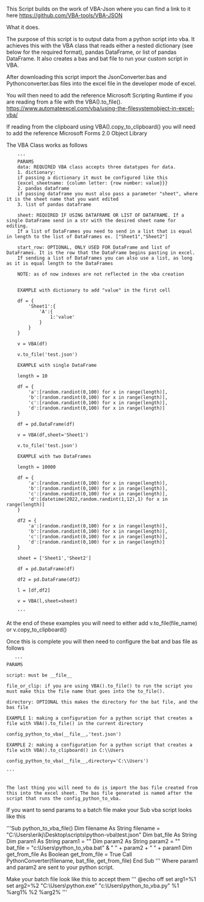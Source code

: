 This Script builds on the work of VBA-Json where you can find a link to it here https://github.com/VBA-tools/VBA-JSON 

What it does.

The purpose of this script is to output data from a python script into vba. It achieves this with the VBA class that reads either a nested dictionary
(see below for the required format), pandas DataFrame, or list of pandas DataFrame. It also creates a bas and bat file to run your custom script in VBA.

After downloading this script import the JsonConverter.bas and Pythonconverter.bas files into the excel file in the developer mode of excel. 

You will then need to add the reference Microsoft Scripting Runtime if you are reading from a file with the VBA().to_file(). https://www.automateexcel.com/vba/using-the-filesystemobject-in-excel-vba/

If reading from the clipboard using VBA().copy_to_clipboard() you will need to add the reference Microsoft Forms 2.0 Object Library


The VBA Class works as follows


        '''
        PARAMS
        data: REQUIRED VBA class accepts three datatypes for data.
        1. dictionary:
        if passing a dictionary it must be configured like this
        {excel_sheetname: {column letter: {row number: value}}}
        2. pandas dataframe
        if passing dataframe you must also pass a parameter "sheet", where it is the sheet name that you want edited
        3. list of pandas dataframe

        sheet: REQUIRED IF USING DATAFRAME OR LIST OF DATAFRAME. If a single DataFrame send in a str with the desired sheet name for editing.
        If a list of DataFrames you need to send in a list that is equal in length to the list of DataFrames ex. ["Sheet1","Sheet2"]
        
        start_row: OPTIONAL, ONLY USED FOR DataFrame and list of DataFrames. It is the row that the DataFrame begins pasting in excel.
        If sending a list of DataFrames you can also use a list, as long as it is equal length to the DataFrames

        NOTE: as of now indexes are not reflected in the vba creation

        
        EXAMPLE with dictionary to add "value" in the first cell
        
        df = {
            'Sheet1':{
                'A':{
                    1:'value'
                }
            }
        }

        v = VBA(df)

        v.to_file('test.json')

        EXAMPLE with single DataFrame
        
        length = 10

        df = {
            'a':[random.randint(0,100) for x in range(length)],
            'b':[random.randint(0,100) for x in range(length)],
            'c':[random.randint(0,100) for x in range(length)],
            'd':[random.randint(0,100) for x in range(length)]
        }

        df = pd.DataFrame(df)

        v = VBA(df,sheet='Sheet1')

        v.to_file('test.json')

        EXAMPLE with two DataFrames
        
        length = 10000

        df = {
            'a':[random.randint(0,100) for x in range(length)],
            'b':[random.randint(0,100) for x in range(length)],
            'c':[random.randint(0,100) for x in range(length)],
            'd':[datetime(2022,random.randint(1,12),1) for x in range(length)]
        }

        df2 = {
            'a':[random.randint(0,100) for x in range(length)],
            'b':[random.randint(0,100) for x in range(length)],
            'c':[random.randint(0,100) for x in range(length)],
            'd':[random.randint(0,100) for x in range(length)]
        }

        sheet = ['Sheet1','Sheet2']

        df = pd.DataFrame(df)

        df2 = pd.DataFrame(df2)

        l = [df,df2]

        v = VBA(l,sheet=sheet)

        '''
        
        
   At the end of these examples you will need to either add v.to_file(file_name) or v.copy_to_clipboard()
   
   Once this is complete you will then need to configure the bat and bas file as follows
   
       '''
    PARAMS

    script: must be __file__

    file_or_clip: if you are using VBA().to_file() to run the script you must make this the file name that goes into the to_file(). 

    directory: OPTIONAL this makes the directory for the bat file, and the bas file 

    EXAMPLE 1: making a configuration for a python script that creates a file with VBA().to_file() in the current directory

    config_python_to_vba(__file__,'test.json')

    EXAMPLE 2: making a configuration for a python script that creates a file with VBA().to_clipboard() in C:\\Users

    config_python_to_vba(__file__,directory='C:\\Users')
    
    '''
    
    
    The last thing you will need to do is import the bas file created from this into the excel sheet. The bas file generated is named after the script that runs the config_python_to_vba.
    
    
    
If you want to send params to a batch file make your Sub vba script looks like this

'''Sub python_to_vba_file()
    Dim filename As String
    filename = "C:\Users\erikj\Desktop\scripts\python-vba\test.json"
    Dim bat_file As String
    Dim param1 As String
    param1 = ""
    Dim param2 As String
    param2 = ""
    bat_file = "c:\Users\python_to_vba.bat" & " " + param2 + " " + param1
    Dim get_from_file As Boolean
    get_from_file = True
    Call PythonConverter(filename, bat_file, get_from_file)
    End Sub
 ''' 
 Where param1 and param2 are sent to your python script.
 
 Make your batch file look like this to accept them
 '''
 @echo off
set arg1=%1
set arg2=%2
"C:\Users\python.exe" "c:\Users\python_to_vba.py" %1 %arg1% %2 %arg2%
'''

   
   
   
   
   

